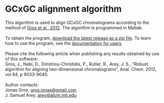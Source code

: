 # GCxGC alignment algorithm
This algorithm is used to align GCxGC chromatograms according to the method of 
<a href="http://pubs.acs.org/doi/abs/10.1021/ac301367s">Gros et al., 2012</a>. The algorithm
is programmed in Matlab.
<br><br>To obtain the program, <a href="https://github.com/jsarey/GCxGC-alignment/releases/latest">download 
the latest release as a zip file</a>.
To learn how to use the program, see the 
<a href="https://github.com/jsarey/GCxGC-alignment/raw/master/Documentation%20for%20users.pdf">documentation for users</a>.
<br><br>Please cite the following article when publishing any results obtained by use of this software:
<br>Gros, J., Nabi, D., Dimitriou-Christidis, P., Rutler, R., Arey, J. S., “Robust algorithm for 
aligning two-dimensional chromatograms”, Anal. Chem. 2012, vol 84, p 9033-9040.
<br><br> Author contacts:
<br>Jonas Gros, gros.jonas@gmail.com
<br>J. Samuel Arey, arey@alum.mit.edu
